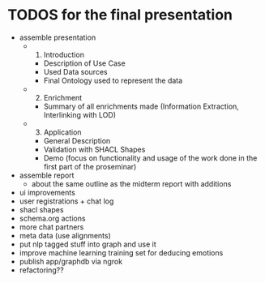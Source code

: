 # TODOS for the final presentation

 - assemble presentation
     - 1. Introduction
         - Description of Use Case
         - Used Data sources
         - Final Ontology used to represent the data
     - 2. Enrichment
         - Summary of all enrichments made (Information Extraction, Interlinking with LOD)
     - 3. Application
         - General Description 
         - Validation with SHACL Shapes
         - Demo (focus on functionality and usage of the work done in the first part of the proseminar)
 - assemble report
     - about the same outline as the midterm report with additions
 - ui improvements
 - user registrations + chat log
 - shacl shapes
 - schema.org actions
 - more chat partners
 - meta data (use alignments)
 - put nlp tagged stuff into graph and use it
 - improve machine learning training set for deducing emotions
 - publish app/graphdb via ngrok
 - refactoring??
